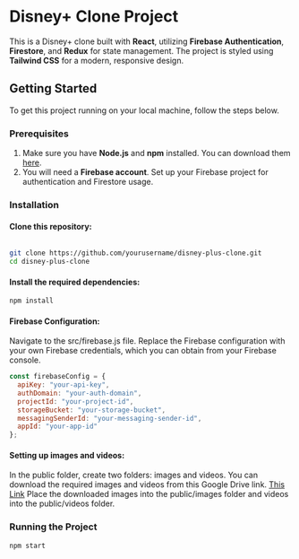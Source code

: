 # Disney+ Clone Project

This is a Disney+ clone built with **React**, utilizing **Firebase Authentication**, **Firestore**, and **Redux** for state management. The project is styled using **Tailwind CSS** for a modern, responsive design.

## Getting Started

To get this project running on your local machine, follow the steps below.

### Prerequisites

1. Make sure you have **Node.js** and **npm** installed. You can download them [here](https://nodejs.org/).
2. You will need a **Firebase account**. Set up your Firebase project for authentication and Firestore usage.

### Installation
#### Clone this repository:

   ```bash
   
   git clone https://github.com/yourusername/disney-plus-clone.git
   cd disney-plus-clone
   
  ```
   
#### Install the required dependencies:

   ``` bash
npm install 
```

#### Firebase Configuration:

Navigate to the src/firebase.js file.
Replace the Firebase configuration with your own Firebase credentials, which you can obtain from your Firebase console.

```js
const firebaseConfig = {
  apiKey: "your-api-key",
  authDomain: "your-auth-domain",
  projectId: "your-project-id",
  storageBucket: "your-storage-bucket",
  messagingSenderId: "your-messaging-sender-id",
  appId: "your-app-id"
};

```
#### Setting up images and videos:

In the public folder, create two folders: images and videos.
You can download the required images and videos from this Google Drive link. [This Link](https://drive.google.com/drive/folders/13SvUkXPh7ZC1FRtp62VKFi572elZyxi8)
Place the downloaded images into the public/images folder and videos into the public/videos folder.

### Running the Project

```bash
npm start

```
